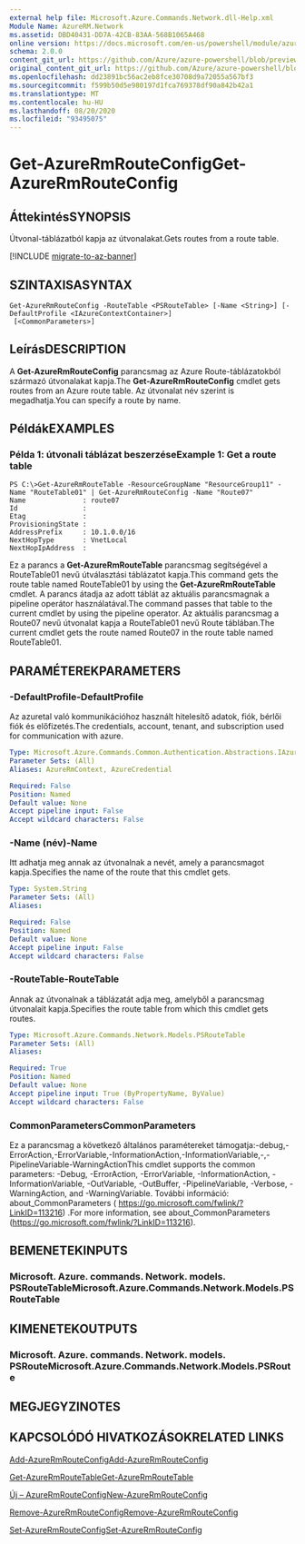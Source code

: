 ```yaml
---
external help file: Microsoft.Azure.Commands.Network.dll-Help.xml
Module Name: AzureRM.Network
ms.assetid: DBD40431-DD7A-42CB-83AA-568B1065A468
online version: https://docs.microsoft.com/en-us/powershell/module/azurerm.network/get-azurermrouteconfig
schema: 2.0.0
content_git_url: https://github.com/Azure/azure-powershell/blob/preview/src/ResourceManager/Network/Commands.Network/help/Get-AzureRmRouteConfig.md
original_content_git_url: https://github.com/Azure/azure-powershell/blob/preview/src/ResourceManager/Network/Commands.Network/help/Get-AzureRmRouteConfig.md
ms.openlocfilehash: dd23891bc56ac2eb8fce30708d9a72055a567bf3
ms.sourcegitcommit: f599b50d5e980197d1fca769378df90a842b42a1
ms.translationtype: MT
ms.contentlocale: hu-HU
ms.lasthandoff: 08/20/2020
ms.locfileid: "93495075"
---
```

# <span data-ttu-id="4add0-101">Get-AzureRmRouteConfig</span><span class="sxs-lookup"><span data-stu-id="4add0-101">Get-AzureRmRouteConfig</span></span>

## <span data-ttu-id="4add0-102">Áttekintés</span><span class="sxs-lookup"><span data-stu-id="4add0-102">SYNOPSIS</span></span>
<span data-ttu-id="4add0-103">Útvonal-táblázatból kapja az útvonalakat.</span><span class="sxs-lookup"><span data-stu-id="4add0-103">Gets routes from a route table.</span></span>

[!INCLUDE [migrate-to-az-banner](../../includes/migrate-to-az-banner.md)]

## <span data-ttu-id="4add0-104">SZINTAXISA</span><span class="sxs-lookup"><span data-stu-id="4add0-104">SYNTAX</span></span>

```
Get-AzureRmRouteConfig -RouteTable <PSRouteTable> [-Name <String>] [-DefaultProfile <IAzureContextContainer>]
 [<CommonParameters>]
```

## <span data-ttu-id="4add0-105">Leírás</span><span class="sxs-lookup"><span data-stu-id="4add0-105">DESCRIPTION</span></span>
<span data-ttu-id="4add0-106">A **Get-AzureRmRouteConfig** parancsmag az Azure Route-táblázatokból származó útvonalakat kapja.</span><span class="sxs-lookup"><span data-stu-id="4add0-106">The **Get-AzureRmRouteConfig** cmdlet gets routes from an Azure route table.</span></span>
<span data-ttu-id="4add0-107">Az útvonalat név szerint is megadhatja.</span><span class="sxs-lookup"><span data-stu-id="4add0-107">You can specify a route by name.</span></span>

## <span data-ttu-id="4add0-108">Példák</span><span class="sxs-lookup"><span data-stu-id="4add0-108">EXAMPLES</span></span>

### <span data-ttu-id="4add0-109">Példa 1: útvonali táblázat beszerzése</span><span class="sxs-lookup"><span data-stu-id="4add0-109">Example 1: Get a route table</span></span>
```
PS C:\>Get-AzureRmRouteTable -ResourceGroupName "ResourceGroup11" -Name "RouteTable01" | Get-AzureRmRouteConfig -Name "Route07"
Name              : route07
Id                : 
Etag              : 
ProvisioningState : 
AddressPrefix     : 10.1.0.0/16
NextHopType       : VnetLocal
NextHopIpAddress  :
```

<span data-ttu-id="4add0-110">Ez a parancs a **Get-AzureRmRouteTable** parancsmag segítségével a RouteTable01 nevű útválasztási táblázatot kapja.</span><span class="sxs-lookup"><span data-stu-id="4add0-110">This command gets the route table named RouteTable01 by using the **Get-AzureRmRouteTable** cmdlet.</span></span>
<span data-ttu-id="4add0-111">A parancs átadja az adott táblát az aktuális parancsmagnak a pipeline operátor használatával.</span><span class="sxs-lookup"><span data-stu-id="4add0-111">The command passes that table to the current cmdlet by using the pipeline operator.</span></span>
<span data-ttu-id="4add0-112">Az aktuális parancsmag a Route07 nevű útvonalat kapja a RouteTable01 nevű Route táblában.</span><span class="sxs-lookup"><span data-stu-id="4add0-112">The current cmdlet gets the route named Route07 in the route table named RouteTable01.</span></span>

## <span data-ttu-id="4add0-113">PARAMÉTEREK</span><span class="sxs-lookup"><span data-stu-id="4add0-113">PARAMETERS</span></span>

### <span data-ttu-id="4add0-114">-DefaultProfile</span><span class="sxs-lookup"><span data-stu-id="4add0-114">-DefaultProfile</span></span>
<span data-ttu-id="4add0-115">Az azuretal való kommunikációhoz használt hitelesítő adatok, fiók, bérlői fiók és előfizetés.</span><span class="sxs-lookup"><span data-stu-id="4add0-115">The credentials, account, tenant, and subscription used for communication with azure.</span></span>

```yaml
Type: Microsoft.Azure.Commands.Common.Authentication.Abstractions.IAzureContextContainer
Parameter Sets: (All)
Aliases: AzureRmContext, AzureCredential

Required: False
Position: Named
Default value: None
Accept pipeline input: False
Accept wildcard characters: False
```

### <span data-ttu-id="4add0-116">-Name (név)</span><span class="sxs-lookup"><span data-stu-id="4add0-116">-Name</span></span>
<span data-ttu-id="4add0-117">Itt adhatja meg annak az útvonalnak a nevét, amely a parancsmagot kapja.</span><span class="sxs-lookup"><span data-stu-id="4add0-117">Specifies the name of the route that this cmdlet gets.</span></span>

```yaml
Type: System.String
Parameter Sets: (All)
Aliases:

Required: False
Position: Named
Default value: None
Accept pipeline input: False
Accept wildcard characters: False
```

### <span data-ttu-id="4add0-118">-RouteTable</span><span class="sxs-lookup"><span data-stu-id="4add0-118">-RouteTable</span></span>
<span data-ttu-id="4add0-119">Annak az útvonalnak a táblázatát adja meg, amelyből a parancsmag útvonalait kapja.</span><span class="sxs-lookup"><span data-stu-id="4add0-119">Specifies the route table from which this cmdlet gets routes.</span></span>

```yaml
Type: Microsoft.Azure.Commands.Network.Models.PSRouteTable
Parameter Sets: (All)
Aliases:

Required: True
Position: Named
Default value: None
Accept pipeline input: True (ByPropertyName, ByValue)
Accept wildcard characters: False
```

### <span data-ttu-id="4add0-120">CommonParameters</span><span class="sxs-lookup"><span data-stu-id="4add0-120">CommonParameters</span></span>
<span data-ttu-id="4add0-121">Ez a parancsmag a következő általános paramétereket támogatja:-debug,-ErrorAction,-ErrorVariable,-InformationAction,-InformationVariable,-,-PipelineVariable-WarningAction</span><span class="sxs-lookup"><span data-stu-id="4add0-121">This cmdlet supports the common parameters: -Debug, -ErrorAction, -ErrorVariable, -InformationAction, -InformationVariable, -OutVariable, -OutBuffer, -PipelineVariable, -Verbose, -WarningAction, and -WarningVariable.</span></span> <span data-ttu-id="4add0-122">További információ: about_CommonParameters ( https://go.microsoft.com/fwlink/?LinkID=113216) .</span><span class="sxs-lookup"><span data-stu-id="4add0-122">For more information, see about_CommonParameters (https://go.microsoft.com/fwlink/?LinkID=113216).</span></span>

## <span data-ttu-id="4add0-123">BEMENETEK</span><span class="sxs-lookup"><span data-stu-id="4add0-123">INPUTS</span></span>

### <span data-ttu-id="4add0-124">Microsoft. Azure. commands. Network. models. PSRouteTable</span><span class="sxs-lookup"><span data-stu-id="4add0-124">Microsoft.Azure.Commands.Network.Models.PSRouteTable</span></span>

## <span data-ttu-id="4add0-125">KIMENETEK</span><span class="sxs-lookup"><span data-stu-id="4add0-125">OUTPUTS</span></span>

### <span data-ttu-id="4add0-126">Microsoft. Azure. commands. Network. models. PSRoute</span><span class="sxs-lookup"><span data-stu-id="4add0-126">Microsoft.Azure.Commands.Network.Models.PSRoute</span></span>

## <span data-ttu-id="4add0-127">MEGJEGYZI</span><span class="sxs-lookup"><span data-stu-id="4add0-127">NOTES</span></span>

## <span data-ttu-id="4add0-128">KAPCSOLÓDÓ HIVATKOZÁSOK</span><span class="sxs-lookup"><span data-stu-id="4add0-128">RELATED LINKS</span></span>

[<span data-ttu-id="4add0-129">Add-AzureRmRouteConfig</span><span class="sxs-lookup"><span data-stu-id="4add0-129">Add-AzureRmRouteConfig</span></span>](./Add-AzureRmRouteConfig.md)

[<span data-ttu-id="4add0-130">Get-AzureRmRouteTable</span><span class="sxs-lookup"><span data-stu-id="4add0-130">Get-AzureRmRouteTable</span></span>](./Get-AzureRmRouteTable.md)

[<span data-ttu-id="4add0-131">Új – AzureRmRouteConfig</span><span class="sxs-lookup"><span data-stu-id="4add0-131">New-AzureRmRouteConfig</span></span>](./New-AzureRmRouteConfig.md)

[<span data-ttu-id="4add0-132">Remove-AzureRmRouteConfig</span><span class="sxs-lookup"><span data-stu-id="4add0-132">Remove-AzureRmRouteConfig</span></span>](./Remove-AzureRmRouteConfig.md)

[<span data-ttu-id="4add0-133">Set-AzureRmRouteConfig</span><span class="sxs-lookup"><span data-stu-id="4add0-133">Set-AzureRmRouteConfig</span></span>](./Set-AzureRmRouteConfig.md)


